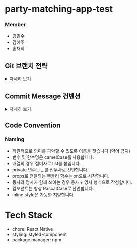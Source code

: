 # party-matching-app-test

### Member

- 경민수
- 김혜주
- 송채희

## Git 브랜치 전략

<details>
<summary>자세히 보기</summary>
<div markdown="1">
    <a href="https://techblog.woowahan.com/2553/">참고) 우아한 형제들 기술 블로그 - 우린 Git-flow를 사용하고 있어요</a>
    <p>
      <div>모든 브랜치는 각 issue 번호를 기준으로 <code>[branch name]-[issue number]/example</code>의 형식으로 작성
      </div>
      <div>Ex) <code>feature-2/example</code></div>
    <ul>
        <li><code>main</code> : 배포시 사용하는 브랜치. 모든 버그 수정 시 배포</li>
        <li><code>develop</code> : 다음 출시 버전을 개발하는 브랜치<ul>
                <li>다음 릴리즈를 위해 언제든 배포될 수 있는 상태</li>
                <li>하나의 기능 구현이 끝나면, develop 브랜치로 병합할 것</li>
            </ul>
        </li>
        <li><code>feature</code> : 기능을 개발하는 브랜치<ul>
                <li>기능을 완성할 때 까지 유지하며, 완성시 <code>develop</code>브랜치로 merge</li>
            </ul>
        </li>
        <li><code>release</code> : 릴리즈를 준비하는 브랜치(QA)</li>
        <li><code>hotfix</code> : 배포 버전에서 생긴 문제로 긴급한 트러블 슈팅이 필요할 때 개발이 진행되는 브랜치</li>
    </ul>
    <p align="center">
        <img src="https://user-images.githubusercontent.com/46064193/124911385-a74b2c00-e027-11eb-982d-a96e6c40d5b3.png" alt="Branch Strategy" width="500">
    </p>
</div>

</details>

## Commit Message 컨벤션

<details>
<summary>자세히 보기</summary>
<div markdown="1">
    <ul>
        <li><code>Add</code> : 클래스, 설정파일 등의 새로운 파일 추가</li>
        <li><code>Feat</code> : 새로운 기능 추가</li>
        <li><code>Docs</code> : 문서 수정</li>
        <li><code>Test</code> : 테스트 코드 작성</li>
        <li><code>Chore</code> : 기타 변경 사항(빌드 스크립트 수정 등)</li>
        <li><code>Fix</code> : 올바르지 않은 코드를 고친 경우</li>
        <li><code>Update</code> : 수정, 추가, 보완(주로 코드가 아닌 버전 업데이트)</li>
        <li><code>Refactor</code> : 코드의 리팩토링</li>
        <li><code>Remove</code> : 코드의 삭제</li>
    </ul>
    ex) Feat: jwt 토큰 발행 기능
</div>
</details>

## Code Convention

### Naming

<div>
  <ul>
    <li>직관적으로 의미를 파악할 수 있도록 이름을 짓습니다 (약어 금지)</li>
    <li>변수 및 함수명은 camelCase를 사용합니다.</li>
    <li>배열의 경우 접미사로 list를 붙입니다.</li>
    <li>private 변수는 _ 를 접두사로 선언합니다.</li>
    <li>props로 전달되는 핸들러 함수는 on으로 시작합니다.</li>
    <li>동사와 명사가 함께 쓰이는 경우 동사 + 명사 형식으로 작성합니다.</li>
    <li>컴포넌트는 항상 PascalCase로 선언합니다.</li>
    <li>inline style은 가능한 지양합니다.</li>
  </ul>
</div>

# Tech Stack

<div>
  <ul>
    <li>chore: React Native</li>
    <li>styling: styled-component</li>
    <li>package manager: npm</li>
  </ul>
</div>
